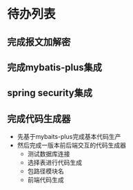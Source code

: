 # 待办列表
## 完成报文加解密
## 完成mybatis-plus集成
## spring security集成
## 完成代码生成器
+ 先基于mybaits-plus完成基本代码生产
+ 然后完成一版本前后端交互的代码生成器
    + 测试数据库连接
    + 选择表进行代码生成
    + 包路径模块名
    + 前端代码生成